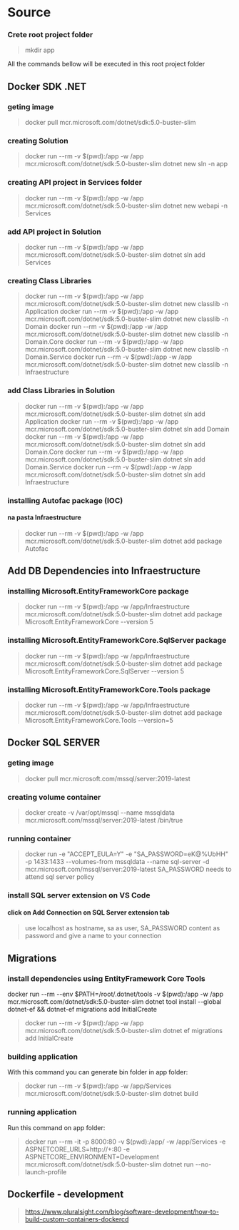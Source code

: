 # Source
### Crete root project folder
> mkdir app

All the commands bellow will be executed in this root project folder
## Docker SDK .NET

### geting image
> docker pull mcr.microsoft.com/dotnet/sdk:5.0-buster-slim

### creating Solution
> docker run --rm -v $(pwd):/app -w /app mcr.microsoft.com/dotnet/sdk:5.0-buster-slim dotnet new sln -n app

### creating API project in Services folder
> docker run --rm -v $(pwd):/app -w /app mcr.microsoft.com/dotnet/sdk:5.0-buster-slim dotnet new webapi -n Services
### add API project in Solution
> docker run --rm -v $(pwd):/app -w /app mcr.microsoft.com/dotnet/sdk:5.0-buster-slim dotnet sln add Services

### creating Class Libraries
> docker run --rm -v $(pwd):/app -w /app mcr.microsoft.com/dotnet/sdk:5.0-buster-slim dotnet new classlib -n Application
> docker run --rm -v $(pwd):/app -w /app mcr.microsoft.com/dotnet/sdk:5.0-buster-slim dotnet new classlib -n Domain
> docker run --rm -v $(pwd):/app -w /app mcr.microsoft.com/dotnet/sdk:5.0-buster-slim dotnet new classlib -n Domain.Core
> docker run --rm -v $(pwd):/app -w /app mcr.microsoft.com/dotnet/sdk:5.0-buster-slim dotnet new classlib -n Domain.Service
> docker run --rm -v $(pwd):/app -w /app mcr.microsoft.com/dotnet/sdk:5.0-buster-slim dotnet new classlib -n Infraestructure
### add Class Libraries in Solution
> docker run --rm -v $(pwd):/app -w /app mcr.microsoft.com/dotnet/sdk:5.0-buster-slim dotnet sln add Application
> docker run --rm -v $(pwd):/app -w /app mcr.microsoft.com/dotnet/sdk:5.0-buster-slim dotnet sln add Domain
> docker run --rm -v $(pwd):/app -w /app mcr.microsoft.com/dotnet/sdk:5.0-buster-slim dotnet sln add Domain.Core
> docker run --rm -v $(pwd):/app -w /app mcr.microsoft.com/dotnet/sdk:5.0-buster-slim dotnet sln add Domain.Service
> docker run --rm -v $(pwd):/app -w /app mcr.microsoft.com/dotnet/sdk:5.0-buster-slim dotnet sln add Infraestructure

### installing Autofac package (IOC)
#### na pasta Infraestructure
> docker run --rm -v $(pwd):/app -w /app mcr.microsoft.com/dotnet/sdk:5.0-buster-slim dotnet add package Autofac

## Add DB Dependencies into Infraestructure
### installing Microsoft.EntityFrameworkCore package
> docker run --rm -v $(pwd):/app -w /app/Infraestructure mcr.microsoft.com/dotnet/sdk:5.0-buster-slim dotnet add package Microsoft.EntityFrameworkCore --version 5
### installing Microsoft.EntityFrameworkCore.SqlServer package
> docker run --rm -v $(pwd):/app -w /app/Infraestructure mcr.microsoft.com/dotnet/sdk:5.0-buster-slim dotnet add package Microsoft.EntityFrameworkCore.SqlServer --version 5
### installing Microsoft.EntityFrameworkCore.Tools package
> docker run --rm -v $(pwd):/app -w /app/Infraestructure mcr.microsoft.com/dotnet/sdk:5.0-buster-slim dotnet add package Microsoft.EntityFrameworkCore.Tools --version=5

## Docker SQL SERVER
### geting image
> docker pull mcr.microsoft.com/mssql/server:2019-latest
### creating volume container
> docker create -v /var/opt/mssql --name mssqldata  mcr.microsoft.com/mssql/server:2019-latest /bin/true
### running container
> docker run -e "ACCEPT_EULA=Y" -e "SA_PASSWORD=eK@%UbHH" -p 1433:1433 --volumes-from mssqldata --name sql-server -d mcr.microsoft.com/mssql/server:2019-latest
> SA_PASSWORD needs to attend sql server policy
### install SQL server extension on VS Code
#### click on Add Connection on SQL Server extension tab
> use localhost as hostname, sa as user, SA_PASSWORD content as password and give a name to your connection

## Migrations
### install dependencies using EntityFramework Core Tools 
docker run --rm --env $PATH=/root/.dotnet/tools -v $(pwd):/app -w /app mcr.microsoft.com/dotnet/sdk:5.0-buster-slim dotnet tool install --global dotnet-ef && dotnet-ef migrations add InitialCreate

> docker run --rm -v $(pwd):/app -w /app mcr.microsoft.com/dotnet/sdk:5.0-buster-slim dotnet ef migrations add InitialCreate


### building application
With this command you can generate bin folder in app folder:
> docker run --rm -v $(pwd):/app -w /app/Services mcr.microsoft.com/dotnet/sdk:5.0-buster-slim dotnet build
### running application
Run this command on app folder:
> docker run --rm -it -p 8000:80 -v $(pwd):/app/ -w /app/Services -e ASPNETCORE_URLS=http://+:80 -e ASPNETCORE_ENVIRONMENT=Development mcr.microsoft.com/dotnet/sdk:5.0-buster-slim dotnet run --no-launch-profile

## Dockerfile - development
> https://www.pluralsight.com/blog/software-development/how-to-build-custom-containers-dockercd

